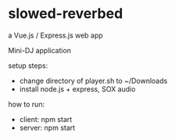 # slowed-reverbed
a Vue.js / Express.js web app

Mini-DJ application

setup steps:
  - change directory of player.sh to ~/Downloads
  - install node.js + express, SOX audio
 
 how to run:
  - client: npm start
  - server: npm start
 
